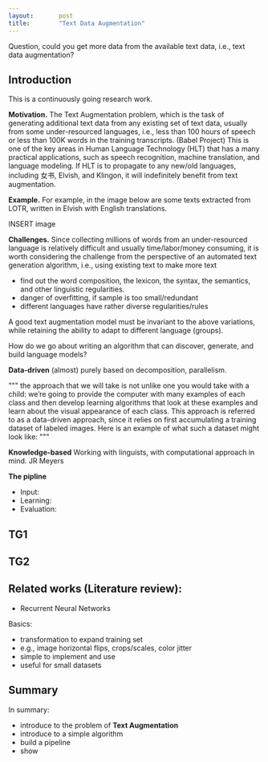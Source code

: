 ```yaml
---
layout:       post
title:        "Text Data Augmentation"
---
```


<p class="lead">Question, could you get more data from the available text data, i.e., text data augmentation?</p>

## Introduction

This is a continuously going research work.

**Motivation.** The Text Augmentation problem, which is the task of generating additional text data from any existing set of text data, usually from some under-resourced languages, i.e., less than 100 hours of speech or less than 100K words in the training transcripts. (Babel Project)
This is one of the key areas in Human Language Technology (HLT) that has a many practical applications, such as speech recognition, machine translation, and language modeling.
If HLT is to propagate to any new/old languages, including 女书, Elvish, and Klingon, it will indefinitely benefit from text augmentation.

**Example.** For example, in the image below are some texts extracted from LOTR, written in Elvish with English translations.

INSERT image

**Challenges.** Since collecting millions of words from an under-resourced language is relatively difficult and usually time/labor/money consuming, it is worth considering the challenge from the perspective of an automated text generation algorithm, i.e., using existing text to make more text

  * find out the word composition, the lexicon, the syntax, the semantics, and other linguistic regularities.
  * danger of overfitting, if sample is too small/redundant
  * different languages have rather diverse regularities/rules

A good text augmentation model must be invariant to the above variations, while retaining the ability to adapt to different language (groups).

How do we go about writing an algorithm that can discover, generate, and build language models?

**Data-driven**
(almost) purely based on decomposition, parallelism.

"""
the approach that we will take is not unlike one you would take with a child: we’re going to provide the computer with many examples of each class and then develop learning algorithms that look at these examples and learn about the visual appearance of each class. This approach is referred to as a data-driven approach, since it relies on first accumulating a training dataset of labeled images. Here is an example of what such a dataset might look like:
"""

**Knowledge-based**
Working with linguists, with computational approach in mind. JR Meyers

**The pipline**

  * Input:
  * Learning:
  * Evaluation:

## TG1

## TG2

## Related works (Literature review):
- Recurrent Neural Networks

Basics:
- transformation to expand training set
- e.g., image horizontal flips, crops/scales, color jitter
- simple to implement and use
- useful for small datasets

## Summary

In summary:

  * introduce to the problem of  **Text Augmentation**
  * introduce to a simple algorithm
  * build a pipeline
  * show
